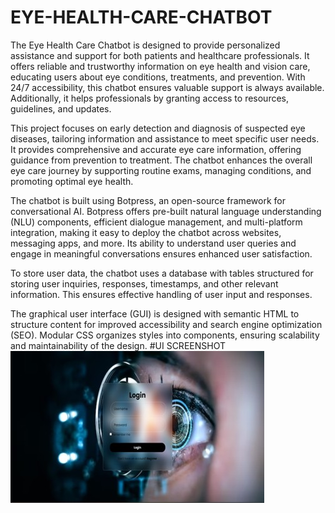 # EYE-HEALTH-CARE-CHATBOT
The Eye Health Care Chatbot is designed to provide personalized assistance and support for both patients and healthcare professionals. It offers reliable and trustworthy information on eye health and vision care, educating users about eye conditions, treatments, and prevention. With 24/7 accessibility, this chatbot ensures valuable support is always available. Additionally, it helps professionals by granting access to resources, guidelines, and updates.

This project focuses on early detection and diagnosis of suspected eye diseases, tailoring information and assistance to meet specific user needs. It provides comprehensive and accurate eye care information, offering guidance from prevention to treatment. The chatbot enhances the overall eye care journey by supporting routine exams, managing conditions, and promoting optimal eye health.

The chatbot is built using Botpress, an open-source framework for conversational AI. Botpress offers pre-built natural language understanding (NLU) components, efficient dialogue management, and multi-platform integration, making it easy to deploy the chatbot across websites, messaging apps, and more. Its ability to understand user queries and engage in meaningful conversations ensures enhanced user satisfaction.

To store user data, the chatbot uses a database with tables structured for storing user inquiries, responses, timestamps, and other relevant information. This ensures effective handling of user input and responses.

The graphical user interface (GUI) is designed with semantic HTML to structure content for improved accessibility and search engine optimization (SEO). Modular CSS organizes styles into components, ensuring scalability and maintainability of the design.
#UI SCREENSHOT
![Login Page](Picture3.jpg)
